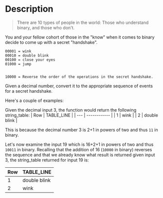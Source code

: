 # Description

> There are 10 types of people in the world: Those who understand
> binary, and those who don't.

You and your fellow cohort of those in the "know" when it comes to
binary decide to come up with a secret "handshake".

```text
00001 = wink
00010 = double blink
00100 = close your eyes
01000 = jump


10000 = Reverse the order of the operations in the secret handshake.
```

Given a decimal number, convert it to the appropriate sequence of events for a secret handshake.

Here's a couple of examples:

Given the decimal input 3, the function would return the following string_table:
| Row | TABLE_LINE   |
| --- | ------------ |
| 1   | wink         |
| 2   | double blink |

This is because the decimal number 3 is 2+1 in powers of two and thus `11` in binary.

Let's now examine the input 19 which is 16+2+1 in powers of two and thus `10011` in binary.
Recalling that the addition of 16 (`10000` in binary) reverses the sequence and that we already know what result is returned given input 3, the string_table returned for input 19 is:

| Row | TABLE_LINE   |
| --- | ------------ |
| 1   | double blink |
| 2   | wink         |
